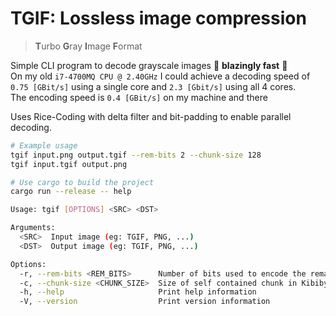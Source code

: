 # TGIF: Lossless image compression
> **T**urbo **G**ray **I**mage **F**ormat

Simple CLI program to decode grayscale images :rocket: **blazingly fast** :rocket:  
On my old `i7-4700MQ CPU @ 2.40GHz` I could achieve a decoding speed of `0.75 [GBit/s]` using a single core and `2.3 [Gbit/s]` using all 4 cores.  
The encoding speed is `0.4 [GBit/s]` on my machine and there

Uses Rice-Coding with delta filter and bit-padding to enable parallel decoding.


```bash
# Example usage
tgif input.png output.tgif --rem-bits 2 --chunk-size 128
tgif input.tgif output.png

# Use cargo to build the project
cargo run --release -- help 

Usage: tgif [OPTIONS] <SRC> <DST>

Arguments:
  <SRC>  Input image (eg: TGIF, PNG, ...)
  <DST>  Output image (eg: TGIF, PNG, ...)

Options:
  -r, --rem-bits <REM_BITS>      Number of bits used to encode the remainder. Should be 0..=7. [Default: 2]
  -c, --chunk-size <CHUNK_SIZE>  Size of self contained chunk in Kibibyte. Should be equal to L1 cache size. [Default: 128]
  -h, --help                     Print help information
  -V, --version                  Print version information
```
